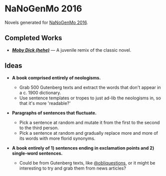# NaNoGenMo 2016

Novels generated for [NaNoGenMo 2016](https://github.com/NaNoGenMo/2016/).

## Completed Works

- **[*Moby Dick (hehe)*](moby-dick-hehe/)** — A juvenile remix of the classic novel.

## Ideas

- **A book comprised entirely of neologisms.**
  - Grab 500 Gutenberg texts and extract the words that don't appear in a c. 1900 dictionary.
  - Use sentence templates or tropes to just ad-lib the neologisms in, so that it's more 'readable?'
  
  
- **Paragraphs of sentences that fluctuate.**
  - Pick a sentence at random and mutate it from the first to the second to the third person.
  - Pick a sentence at random and gradually replace more and more of its words with more florid synonyms.
  
  
- **A book entirely of 1) sentences ending in exclamation points and 2) single-word sentences.**
  - Could be from Gutenberg texts, like [@obliquestions](https://twitter.com/obliquestions), or it might be interesting to try and grab them from news articles?
